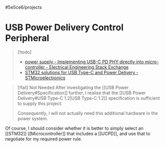 #5e5ce6/projects 

# USB Power Delivery Control Peripheral

> [!todo]
> - [power supply - Implementing USB-C PD PHY directly into micro-controller - Electrical Engineering Stack Exchange](https://electronics.stackexchange.com/questions/649227/implementing-usb-c-pd-phy-directly-into-micro-controller)
> - [STM32 solutions for USB Type-C and Power Delivery - STMicroelectronics](https://www.st.com/content/st_com/en/ecosystems/stm32-usb-c.html?icmp=tt18626_gl_lnkon_nov2020)

> [!fail] Not Needed
> After investigating the [[USB Power Delivery#Specification]] further, I realise that the [[USB Power Delivery#USB Type-C 1.2|USB Type-C 1.2]] specification is sufficient to supply this project.
> 
> Consequently, I will not actually need this additional hardware in the power system.

Of course, I should consider whether it is better to simply select an [[STM32]] [[Microcontroller]] that includes a [[UCPD]], and use that to negotiate for my required power rule.
